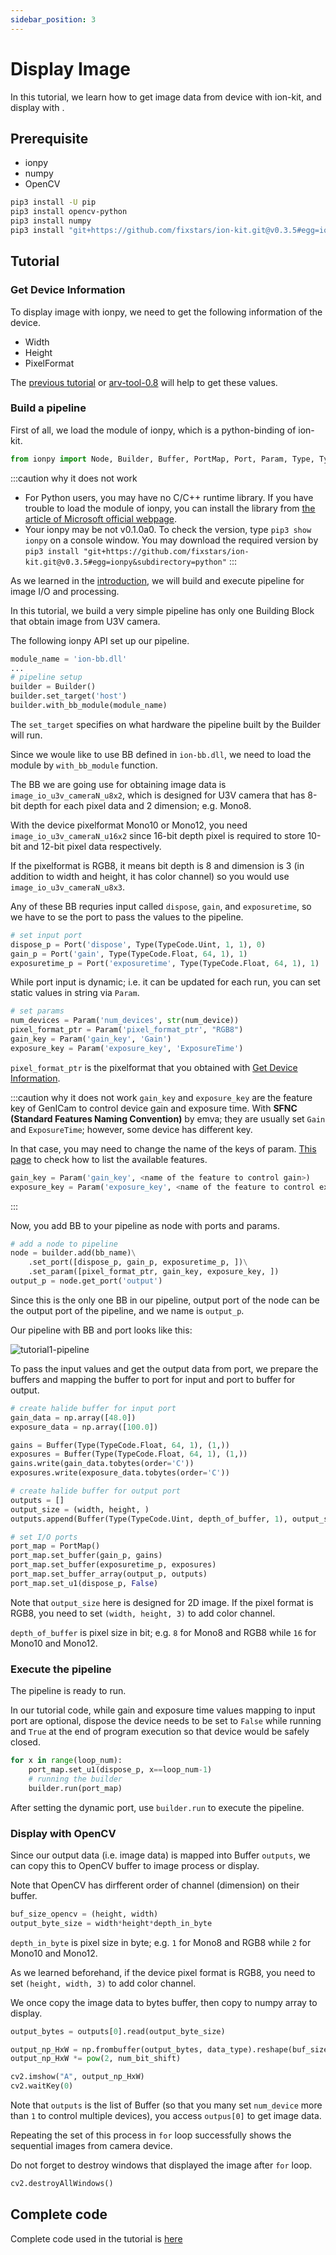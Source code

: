 ```yaml
---
sidebar_position: 3
---
```


# Display Image

In this tutorial, we learn how to get image data from device with ion-kit, and display with .

## Prerequisite

* ionpy 
* numpy
* OpenCV

```bash
pip3 install -U pip
pip3 install opencv-python
pip3 install numpy
pip3 install "git+https://github.com/fixstars/ion-kit.git@v0.3.5#egg=ionpy&subdirectory=python" 
```

## Tutorial

### Get Device Information

To display image with ionpy, we need to get the following information of the device.

* Width
* Height
* PixelFormat

The [previous tutorial](obtain-device-info.md) or [arv-tool-0.8](../../external/aravis/arv-tools.md) will help to get these values.

### Build a pipeline

First of all, we load the module of ionpy, which is a python-binding of ion-kit.

```python
from ionpy import Node, Builder, Buffer, PortMap, Port, Param, Type, TypeCode
```

:::caution why it does not work
* For Python users, you may have no C/C++ runtime library. If you have trouble to load the module of ionpy, you can install the library from [the article of Microsoft official webpage](https://learn.microsoft.com/en-us/cpp/windows/latest-supported-vc-redist?view=msvc-160#visual-studio-2015-2017-2019-and-2022).
* Your ionpy may be not v0.1.0a0. To check the version, type `pip3 show ionpy` on a console window. You may download the required version by `pip3 install "git+https://github.com/fixstars/ion-kit.git@v0.3.5#egg=ionpy&subdirectory=python"`
:::

As we learned in the [introduction](../intro.mdx), we will build and execute pipeline for image I/O and processing.

In this tutorial, we build a very simple pipeline has only one Building Block that obtain image from U3V camera.

The following ionpy API set up our pipeline.

```python
module_name = 'ion-bb.dll'
...
# pipeline setup
builder = Builder()
builder.set_target('host')
builder.with_bb_module(module_name)
```

The `set_target` specifies on what hardware the pipeline built by the Builder will run. 

Since we woule like to use BB defined in `ion-bb.dll`, we need to load the module by `with_bb_module` function. 

The BB we are going use for obtaining image data is `image_io_u3v_cameraN_u8x2`, which is designed for U3V camera that has 8-bit depth for each pixel data and 2 dimension; e.g. Mono8.

With the device pixelformat Mono10 or Mono12, you need `image_io_u3v_cameraN_u16x2` since 16-bit depth pixel is required to store 10-bit and 12-bit pixel data respectively.

If the pixelformat is RGB8, it means bit depth is 8 and dimension is 3 (in addition to width and height, it has color channel) so you would use `image_io_u3v_cameraN_u8x3`.

Any of these BB requries input called `dispose`, `gain`, and `exposuretime`, so we have to se the port to pass the values to the pipeline.

```python
# set input port
dispose_p = Port('dispose', Type(TypeCode.Uint, 1, 1), 0)
gain_p = Port('gain', Type(TypeCode.Float, 64, 1), 1)
exposuretime_p = Port('exposuretime', Type(TypeCode.Float, 64, 1), 1)
```

While port input is dynamic; i.e. it can be updated for each run, you can set static values in string via `Param`. 

```python
# set params
num_devices = Param('num_devices', str(num_device))
pixel_format_ptr = Param('pixel_format_ptr', "RGB8")
gain_key = Param('gain_key', 'Gain')
exposure_key = Param('exposure_key', 'ExposureTime')
```

`pixel_format_ptr` is the pixelformat that you obtained with [Get Device Information](#get-device-information).


:::caution why it does not work
`gain_key` and `exposure_key` are the feature key of GenICam to control device gain and exposure time. With **SFNC (Standard Features Naming Convention)** by emva; they are usually set `Gain` and `ExposureTime`; however, some device has different key.

In that case, you may need to change the name of the keys of param. [This page](../../external/aravis/arv-tools#list-the-available-genicam-features) to check how to list the available features.
```python
gain_key = Param('gain_key', <name of the feature to control gain>)
exposure_key = Param('exposure_key', <name of the feature to control exposure time>)
```
:::

Now, you add BB to your pipeline as node with ports and params.

```python
# add a node to pipeline
node = builder.add(bb_name)\
    .set_port([dispose_p, gain_p, exposuretime_p, ])\
    .set_param([pixel_format_ptr, gain_key, exposure_key, ])
output_p = node.get_port('output')
```

Since this is the only one BB in our pipeline, output port of the node can be the output port of the pipeline, and we name is `output_p`.

Our pipeline with BB and port looks like this:

![tutorial1-pipeline](../img/tutorial1-pipeline.png)

To pass the input values and get the output data from port, we prepare the buffers and mapping the buffer to port for input and port to buffer for output.

```python
# create halide buffer for input port
gain_data = np.array([48.0])
exposure_data = np.array([100.0])

gains = Buffer(Type(TypeCode.Float, 64, 1), (1,))
exposures = Buffer(Type(TypeCode.Float, 64, 1), (1,))
gains.write(gain_data.tobytes(order='C'))
exposures.write(exposure_data.tobytes(order='C'))

# create halide buffer for output port
outputs = []
output_size = (width, height, )
outputs.append(Buffer(Type(TypeCode.Uint, depth_of_buffer, 1), output_size))

# set I/O ports
port_map = PortMap()
port_map.set_buffer(gain_p, gains)
port_map.set_buffer(exposuretime_p, exposures)
port_map.set_buffer_array(output_p, outputs)
port_map.set_u1(dispose_p, False)
```

Note that `output_size` here is designed for 2D image. If the pixel format is RGB8, you need to set `(width, height, 3)` to add color channel.

`depth_of_buffer` is pixel size in bit; e.g. `8` for Mono8 and RGB8 while `16` for Mono10 and Mono12.

### Execute the pipeline

The pipeline is ready to run.

In our tutorial code, while gain and exposure time values mapping to input port are optional, dispose the device needs to be set to `False` while running and `True` at the end of program execution so that device would be safely closed.

```python
for x in range(loop_num):
    port_map.set_u1(dispose_p, x==loop_num-1)
    # running the builder
    builder.run(port_map)
```

After setting the dynamic port, use `builder.run` to execute the pipeline.

### Display with OpenCV

Since our output data (i.e. image data) is mapped into Buffer `outputs`, we can copy this to OpenCV buffer to image process or display.

Note that OpenCV has dirfferent order of channel (dimension) on their buffer.

```python
buf_size_opencv = (height, width)
output_byte_size = width*height*depth_in_byte
```
`depth_in_byte` is pixel size in byte; e.g. `1` for Mono8 and RGB8 while `2` for Mono10 and Mono12.

As we learned beforehand, if the device pixel format is RGB8, you need to set `(height, width, 3)` to add color channel.

We once copy the image data to bytes buffer, then copy to numpy array to display.

```python
output_bytes = outputs[0].read(output_byte_size) 

output_np_HxW = np.frombuffer(output_bytes, data_type).reshape(buf_size_opencv)
output_np_HxW *= pow(2, num_bit_shift)

cv2.imshow("A", output_np_HxW)
cv2.waitKey(0)
```

Note that `outputs` is the list of Buffer (so that you many set `num_device` more than `1` to control multiple devices), you access `outpus[0]` to get image data.

Repeating the set of this process in `for` loop successfully shows the sequential images from camera device. 

Do not forget to destroy windows that displayed the image after `for` loop.

```python
cv2.destroyAllWindows()
```

## Complete code

Complete code used in the tutorial is [here](https://github.com/Sensing-Dev/tutorials/blob/v23.11.01/python/tutorial1_display.py)